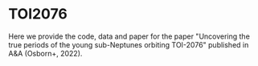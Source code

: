 # TOI2076

Here we provide the code, data and paper for the paper "Uncovering the true periods of the young sub-Neptunes orbiting TOI-2076" published in A&A (Osborn+, 2022).
